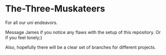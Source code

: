 # The-Three-Muskateers
For all our uni endeavors.

Message James if you notice any flaws with the setup of this repository.
Or if you feel lonely;)

Also, hopefully there will be a clear set of branches for different projects.
